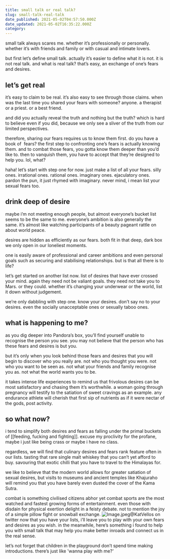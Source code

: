 ```yaml
---
title: small talk or real talk?
slug: small-talk-real-talk
date_published: 2021-05-02T04:57:50.000Z
date_updated: 2021-05-02T16:35:22.000Z
category: 
---
```

small talk always scares me. whether it’s professionally or personally. whether it’s with friends and family or with casual and intimate lovers.

but first let’s define small talk. actually it’s easier to define what it is not. it is not real talk. and what is real talk? that’s easy, an exchange of one’s fears and desires.

## let’s get real

it’s easy to claim to be real. it’s also easy to see through those claims. when was the last time you shared your fears with someone? anyone. a therapist or a priest. or a best friend.

and did you actually reveal the truth and nothing but the truth? which is hard to believe even if you did, because we only see a sliver of the truth from our limited perspectives.

therefore, sharing our fears requires us to know them first. do you have a book of  fears? the first step to confronting one’s fears is actually knowing them. and to combat those fears, you gotta know them deeper than you’d like to. then to vanquish them, you have to accept that they’re designed to help you. lol, what?

haha! let’s start with step one for now. just make a list of all your fears. silly ones. irrational ones. rational ones. imaginary ones. ejaculatory ones. pardon the pun, it just rhymed with imaginary. never mind, i mean list your sexual fears too.

## drink deep of desire

maybe i’m not meeting enough people, but almost everyone’s bucket list seems to be the same to me. everyone’s ambition is also generally the same. it’s almost like watching participants of a beauty pageant rattle on about world peace.

desires are hidden as efficiently as our fears. both fit in that deep, dark box we only open in our loneliest moments.

one is easily aware of professional and career ambitions and even personal goals such as securing and stabilising relationships. but is that all there is to life?

let’s get started on another list now. list of desires that have ever crossed your mind. again they need not be valiant goals. they need not take you to Mars. or they could. whether it’s changing your underwear or the world, list it down without judgement.

we’re only dabbling with step one. know your desires. don’t say no to your desires. even the socially unacceptable ones or sexually taboo ones.

## what is happening to me?

as you dig deeper into Pandora’s box, you’ll find yourself unable to recognise the person you see. you may not believe that the person who has these fears and desires is but you.

but it’s only when you look behind those fears and desires that you will begin to discover who you really are. not who you thought you were. not who you want to be seen as. not what your friends and family recognise you as. not what the world wants you to be.

it takes intense life experiences to remind us that frivolous desires can be most satisfactory and chasing them it’s worthwhile. a woman going through pregnancy will testify to the satiation of sweet cravings as an example. any endurance athlete will cherish that first sip of nutrients as if it were nectar of the gods, post activity.

## so what now?

i tend to simplify both desires and fears as falling under the primal buckets of [[feeding, fucking and fighting]]. excuse my proclivity for the profane, maybe i just like being crass or maybe i have no class.

regardless, we will find that culinary desires and fears rank feature often in our lists. tasting that rare single malt whiskey that you can’t yet afford to buy. savouring that exotic chilli that you have to travel to the Himalayas for.

we like to believe that the modern world allows for greater satiation of sexual desires, but visits to museums and ancient temples like Khajuraho will remind you that you have barely even dusted the cover of the Kama Sutra.

combat is something civilised citizens abhor yet combat sports are the most watched and fastest growing forms of entertainment. even those with disdain for physical exertion delight in a feisty debate. not to mention the joy of a simple pillow fight or snowball exchange.
![Image.jpeg](https://res.craft.do/user/full/aea53ecb-f07e-7684-f954-13f587938a00/doc/800E9E51-8BE3-46F4-96C3-1C2237A255B2/3C2C54B3-DAD1-4E48-9B42-133F732BBCEB_2)@KatVellos on twitter
now that you have your lists, i’ll leave you to play with your own fears and desires as you wish. in the meanwhile, here’s something i found to help you with small talk that may help you make better inroads and connect us in the real sense. 

let’s not forget that children in the playground don’t spend time making introductions. there’s just like 'wanna play with me?'
